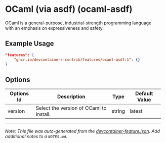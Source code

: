 
# OCaml (via asdf) (ocaml-asdf)

OCaml is a general-purpose, industrial-strength programming language with an emphasis on expressiveness and safety.

## Example Usage

```json
"features": {
    "ghcr.io/devcontainers-contrib/features/ocaml-asdf:1": {}
}
```

## Options

| Options Id | Description | Type | Default Value |
|-----|-----|-----|-----|
| version | Select the version of OCaml to install. | string | latest |



---

_Note: This file was auto-generated from the [devcontainer-feature.json](https://github.com/devcontainers-contrib/features/blob/main/src/ocaml-asdf/devcontainer-feature.json).  Add additional notes to a `NOTES.md`._
